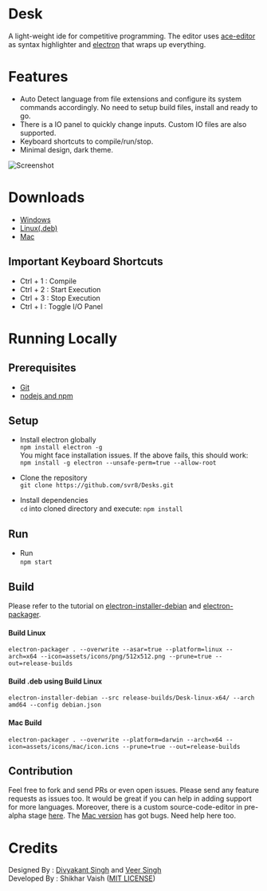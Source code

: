 # Desk
A light-weight ide for competitive programming. The editor uses [ace-editor](https://github.com/ajaxorg/ace) as syntax highlighter and [electron](https://electronjs.org/) that wraps up everything.

# Features
- Auto Detect language from file extensions and configure its system commands accordingly. No need to setup build files, install and ready to go.
- There is a IO panel to quickly change inputs. Custom IO files are also supported.
- Keyboard shortcuts to compile/run/stop.
- Minimal design, dark theme.

![Screenshot](https://github.com/svr8/Desk/blob/master/Preview.PNG)

# Downloads
+ [Windows](https://www.mediafire.com/file/3g7d2dmntep23ig/Desk-win32-ia32.zip/file)
+ [Linux(.deb)](https://www.mediafire.com/file/3szz2rctgt7albx/desk_1.1.5_amd64.deb/file)
+ [Mac](https://www.mediafire.com/file/a7lr7exns3nmw19/Desk-darwin-x64.zip/file)

## Important Keyboard Shortcuts
- Ctrl + 1 : Compile
- Ctrl + 2 : Start Execution
- Ctrl + 3 : Stop Execution
- Ctrl + I : Toggle I/O Panel

# Running Locally
## Prerequisites
+ [Git](https://git-scm.com/)
+ [nodejs and npm](https://nodejs.org/en/)

## Setup
+ Install electron globally<br/>
`npm install electron -g`<br/>
You might face installation issues. If the above fails, this should work:<br/>
`npm install -g electron --unsafe-perm=true --allow-root`

+ Clone the repository<br/>
`git clone https://github.com/svr8/Desks.git`

+ Install dependencies<br/>
`cd` into cloned directory and execute:
`npm install`

## Run
+ Run<br/>
`npm start`

## Build
Please refer to the tutorial on [electron-installer-debian](https://www.christianengvall.se/electron-installer-debian-package/) and [electron-packager](https://www.christianengvall.se/electron-packager-tutorial/).

#### Build Linux
`electron-packager . --overwrite --asar=true --platform=linux --arch=x64 --icon=assets/icons/png/512x512.png --prune=true --out=release-builds`

#### Build .deb using Build Linux
`electron-installer-debian --src release-builds/Desk-linux-x64/ --arch amd64 --config debian.json`

#### Mac Build
`electron-packager . --overwrite --platform=darwin --arch=x64 --icon=assets/icons/mac/icon.icns --prune=true --out=release-builds`

## Contribution
Feel free to fork and send PRs or even open issues. Please send any feature requests as issues too. It would be great if you can help in adding support for more languages.
Moreover, there is a custom source-code-editor in pre-alpha stage [here](https://github.com/MFOSSociety/sourcecodearea).
The [Mac version](https://www.mediafire.com/file/ufkhnlmozw6kvb0/Desk-darwin-x64.zip/file) has got bugs. Need help here too.

# Credits
Designed By : [Divyakant Singh](https://www.behance.net/divyakantsingh) and [Veer Singh](https://www.instagram.com/weavingweb/) <br/>
Developed By : Shikhar Vaish ([MIT LICENSE](https://github.com/svr8/Desk/blob/master/LICENSE))
